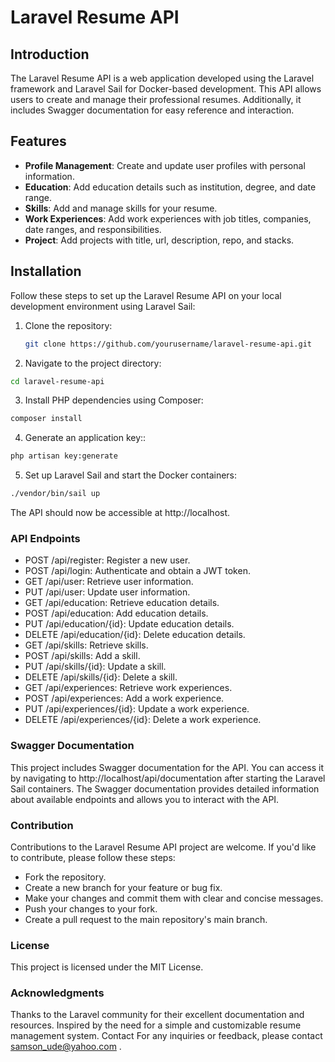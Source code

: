 # Laravel Resume API

## Introduction

The Laravel Resume API is a web application developed using the Laravel framework and Laravel Sail for Docker-based development. This API allows users to create and manage their professional resumes. Additionally, it includes Swagger documentation for easy reference and interaction.

## Features

-   **Profile Management**: Create and update user profiles with personal information.
-   **Education**: Add education details such as institution, degree, and date range.
-   **Skills**: Add and manage skills for your resume.
-   **Work Experiences**: Add work experiences with job titles, companies, date ranges, and responsibilities.
-   **Project**: Add projects with title, url, description, repo, and stacks.

## Installation

Follow these steps to set up the Laravel Resume API on your local development environment using Laravel Sail:

1. Clone the repository:

    ```bash
    git clone https://github.com/yourusername/laravel-resume-api.git
    ```

2. Navigate to the project directory:

```bash
cd laravel-resume-api
```

3. Install PHP dependencies using Composer:

```bash
composer install
```

4. Generate an application key::

```bash
php artisan key:generate
```

5. Set up Laravel Sail and start the Docker containers:

```bash
./vendor/bin/sail up
```

The API should now be accessible at http://localhost.

### API Endpoints

-   POST /api/register: Register a new user.
-   POST /api/login: Authenticate and obtain a JWT token.
-   GET /api/user: Retrieve user information.
-   PUT /api/user: Update user information.
-   GET /api/education: Retrieve education details.
-   POST /api/education: Add education details.
-   PUT /api/education/{id}: Update education details.
-   DELETE /api/education/{id}: Delete education details.
-   GET /api/skills: Retrieve skills.
-   POST /api/skills: Add a skill.
-   PUT /api/skills/{id}: Update a skill.
-   DELETE /api/skills/{id}: Delete a skill.
-   GET /api/experiences: Retrieve work experiences.
-   POST /api/experiences: Add a work experience.
-   PUT /api/experiences/{id}: Update a work experience.
-   DELETE /api/experiences/{id}: Delete a work experience.

### Swagger Documentation

This project includes Swagger documentation for the API. You can access it by navigating to http://localhost/api/documentation after starting the Laravel Sail containers. The Swagger documentation provides detailed information about available endpoints and allows you to interact with the API.

### Contribution

Contributions to the Laravel Resume API project are welcome. If you'd like to contribute, please follow these steps:

-   Fork the repository.
-   Create a new branch for your feature or bug fix.
-   Make your changes and commit them with clear and concise messages.
-   Push your changes to your fork.
-   Create a pull request to the main repository's main branch.

### License

This project is licensed under the MIT License.

### Acknowledgments

Thanks to the Laravel community for their excellent documentation and resources.
Inspired by the need for a simple and customizable resume management system.
Contact
For any inquiries or feedback, please contact samson_ude@yahoo.com .
